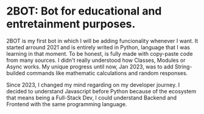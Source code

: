 # 2BOT: Bot for educational and entretainment purposes.
2BOT is my first bot in which I will be adding funcionality whenever I want.
It started arround 2021 and is entirely writed in Python, language that I was learning in that moment. To be honest, is fully made with copy-paste code from many sources. I didn't really understood how Classes, Modules or Async works. My unique progress until now, Jan 2023, was to add String-builded commands like mathematic calculations and random responses. 

Since 2023, I changed my mind regarding on my developer journey. I decided to understand Javascript before Python because of the ecosystem that means being a Full-Stack Dev, I could understand Backend and Frontend with the same programming language. 